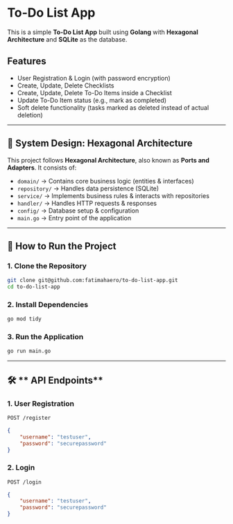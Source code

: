 # To-Do List App

This is a simple **To-Do List App** built using **Golang** with **Hexagonal Architecture** and **SQLite** as the database.

## Features

- User Registration & Login (with password encryption)
- Create, Update, Delete Checklists
- Create, Update, Delete To-Do Items inside a Checklist
- Update To-Do Item status (e.g., mark as completed)
- Soft delete functionality (tasks marked as deleted instead of actual deletion)

---

## 🔧 **System Design: Hexagonal Architecture**
This project follows **Hexagonal Architecture**, also known as **Ports and Adapters**. It consists of:

- `domain/` → Contains core business logic (entities & interfaces)
- `repository/` → Handles data persistence (SQLite)
- `service/` → Implements business rules & interacts with repositories
- `handler/` → Handles HTTP requests & responses
- `config/` → Database setup & configuration
- `main.go` → Entry point of the application

---

## 🚀 **How to Run the Project**

### **1. Clone the Repository**
```sh
git clone git@github.com:fatimahaero/to-do-list-app.git
cd to-do-list-app
```

### **2. Install Dependencies**
```sh
go mod tidy
```

### **3. Run the Application**
```sh
go run main.go
```

---
## 🛠 ** API Endpoints**

### **1. User Registration**
```sh
POST /register
```

```json
{
    "username": "testuser",
    "password": "securepassword"
}
```


### **2. Login**
```sh
POST /login
```

```json
{
    "username": "testuser",
    "password": "securepassword"
}
```